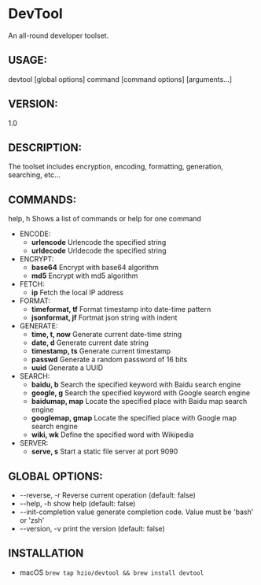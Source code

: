 # DevTool
An all-round developer toolset.

## USAGE:
   devtool [global options] command [command options] [arguments...]

## VERSION:
   1.0

## DESCRIPTION:
   The toolset includes encryption, encoding, formatting, generation, searching, etc...

## COMMANDS:
  help, h  Shows a list of commands or help for one command
  
   - ENCODE:
     - **urlencode**  Urlencode the specified string
     - **urldecode**  Urldecode the specified string
   - ENCRYPT:
     - **base64**  Encrypt with base64 algorithm
     - **md5**     Encrypt with md5 algorithm
   - FETCH:
     - **ip**  Fetch the local IP address
   - FORMAT:
     - **timeformat, tf**  Format timestamp into date-time pattern
     - **jsonformat, jf**  Fortmat json string with indent
   - GENERATE:
     - **time, t, now**   Generate current date-time string
     - **date, d**        Generate current date string
     - **timestamp, ts**  Generate current timestamp
     - **passwd**         Generate a random password of 16 bits
     - **uuid**         Generate a UUID
   - SEARCH:
     - **baidu, b**         Search the specified keyword with Baidu search engine
     - **google, g**        Search the specified keyword with Google search engine
     - **baidumap, map**    Locate the specified place with Baidu map search engine
     - **googlemap, gmap**  Locate the specified place with Google map search engine
     - **wiki, wk**         Define the specified word with Wikipedia
   - SERVER:
     - **serve, s**  Start a static file server at port 9090

## GLOBAL OPTIONS:
   - --reverse, -r            Reverse current operation (default: false)
   - --help, -h               show help (default: false)
   - --init-completion value  generate completion code. Value must be 'bash' or 'zsh'
   - --version, -v            print the version (default: false)


## INSTALLATION
- macOS `brew tap hzio/devtool && brew install devtool`
